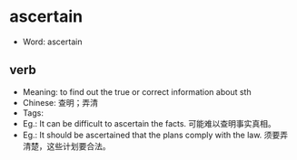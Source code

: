 # ascertain

- Word: ascertain

## verb

- Meaning: to find out the true or correct information about sth
- Chinese: 查明；弄清
- Tags: 
- Eg.: It can be difficult to ascertain the facts. 可能难以查明事实真相。
- Eg.: It should be ascertained that the plans comply with the law. 须要弄清楚，这些计划要合法。

